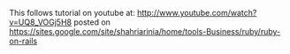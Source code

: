 This follows tutorial on youtube at: http://www.youtube.com/watch?v=UQ8_VOGj5H8 
posted on https://sites.google.com/site/shahriarinia/home/tools-Business/ruby/ruby-on-rails
